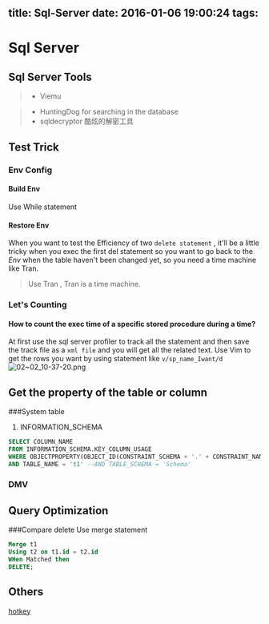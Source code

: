 title: Sql-Server
date: 2016-01-06 19:00:24
tags: 
---
# Sql Server

## Sql Server Tools

> * Viemu
<!--more-->
> * HuntingDog for searching in the database
> * sqldecryptor 酷炫的解密工具
 
## Test Trick 
### Env Config
#### Build Env
Use While statement 
#### Restore Env
When you want to test the Efficiency of two `delete statement` , it'll be a little tricky when you exec the first del statement so you want to go back to the *Env* when the table haven't been changed yet, so you need a time machine like Tran.
> Use Tran , Tran is a time machine.

### Let's Counting
#### How to count the exec time of a specific stored procedure during a time?  
At first use the sql server profiler to track all the statement and then save the track file as a `xml file` and you will get all the related text. Use Vim to get the rows you want by using statement like `v/sp_name_Iwant/d`
![02~02_10-37-20.png](http://7xpvdr.com1.z0.glb.clouddn.com/02~02_10-37-20.png)

## Get the property of the table or column
###System table
1. INFORMATION_SCHEMA
```sql
SELECT COLUMN_NAME
FROM INFORMATION_SCHEMA.KEY_COLUMN_USAGE
WHERE OBJECTPROPERTY(OBJECT_ID(CONSTRAINT_SCHEMA + '.' + CONSTRAINT_NAME), 'IsPrimaryKey') = 1
AND TABLE_NAME = 't1' --AND TABLE_SCHEMA = 'Schema'
```

### DMV

## Query Optimization
###Compare delete
Use merge statement 
```sql
Merge t1 
Using t2 on t1.id = t2.id
WHen Matched then
DELETE;
```

## Others
[hotkey](https://msdn.microsoft.com/zh-cn/library/ms174205.aspx?f=255&MSPPError=-2147217396)
